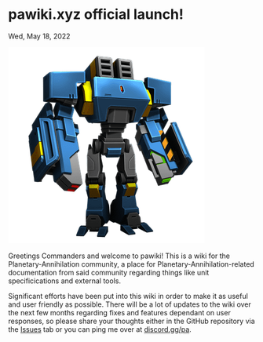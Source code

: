 # pawiki.xyz official launch!
Wed, May 18, 2022

<img src="/resources/img/commanders/img_imperial_alpha.png">
<br>

Greetings Commanders and welcome to pawiki! This is a wiki for the Planetary-Annihilation community, a place for Planetary-Annihilation-related documentation from said community regarding things like unit specificications and external tools.

Significant efforts have been put into this wiki in order to make it as useful and user friendly as possible.
There will be a lot of updates to the wiki over the next few months regarding fixes and features dependant on user responses, so please share your thoughts either in the GitHub repository via the [Issues](https://github.com/asanull/pawiki.github.io/issues) tab or you can ping me over at [discord.gg/pa](https://discord.gg/pa).